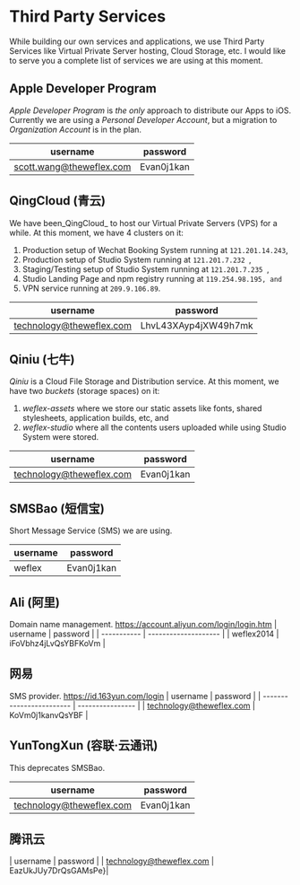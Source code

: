 # Third Party Services

While building our own services and applications, we use Third Party Services  like Virtual Private Server hosting, Cloud Storage, etc. I would like to serve you a complete list of services we are using at this moment.


## Apple Developer Program

_Apple Developer Program_ is _the only_ approach to distribute our Apps to iOS. Currently we are using a _Personal Developer Account_, but a migration to _Organization Account_ is in the plan.

| username                 | password   |
| ------------------------ | ---------- |
| scott.wang@theweflex.com | Evan0j1kan |


## QingCloud (青云)

We have been_QingCloud_ to host our Virtual Private Servers (VPS) for a while. At this moment, we have 4 clusters on it:

1. Production setup  of Wechat Booking System running at `121.201.14.243`,
2. Production setup of Studio System running at `121.201.7.232 `,
3. Staging/Testing setup of Studio System running at `121.201.7.235 `,
4. Studio Landing Page and npm registry running at `119.254.98.195, and`
5. VPN service running at `209.9.106.89`.

| username                 | password             |
| ------------------------ | -------------------- |
| technology@theweflex.com | LhvL43XAyp4jXW49h7mk |


## Qiniu (七牛)

_Qiniu_ is a Cloud File Storage and Distribution service. At this moment, we have two _buckets_ (storage spaces) on it: 

1. _weflex-assets_ where we store our static assets like fonts, shared stylesheets, application builds, etc, and
2. _weflex-studio_ where all the contents users uploaded while using Studio System were stored.

| username                 | password   |
| ------------------------ | ---------- |
| technology@theweflex.com | Evan0j1kan |


## SMSBao (短信宝)

Short Message Service (SMS) we are using.

| username | password   |
| -------- | ---------- |
| weflex   | Evan0j1kan |


## Ali (阿里)
Domain name management.
https://account.aliyun.com/login/login.htm
| username    | password             |
| ----------- | -------------------- |
| weflex2014  | iFoVbhz4jLvQsYBFKoVm |



## 网易
SMS provider.
https://id.163yun.com/login
| username                 | password         |
| ------------------------ | ---------------- |
| technology@theweflex.com | KoVm0j1kanvQsYBF |


## YunTongXun (容联·云通讯)

This deprecates SMSBao.

| username                 | password   |
| ------------------------ | ---------- |
| technology@theweflex.com | Evan0j1kan |

## 腾讯云
| username                 | password            |
| technology@theweflex.com | EazUkJUy7DrQsGAMsPe}|

## 
